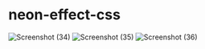 # neon-effect-css
![Screenshot (34)](https://user-images.githubusercontent.com/56464610/125291179-bccd9800-e33e-11eb-9cb1-65ed66fbbde2.png)
![Screenshot (35)](https://user-images.githubusercontent.com/56464610/125291184-be975b80-e33e-11eb-8273-fa419f125f4a.png)
![Screenshot (36)](https://user-images.githubusercontent.com/56464610/125291196-c0611f00-e33e-11eb-945b-5246c481b20c.png)
